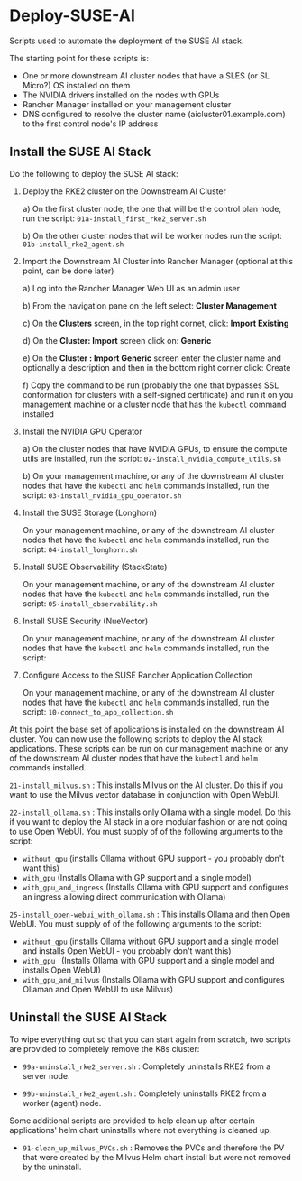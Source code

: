 # Deploy-SUSE-AI

Scripts used to automate the deployment of the SUSE AI stack.

The starting point for these scripts is:

* One or more downstream AI cluster nodes that have a SLES (or SL Micro?) OS installed on them 
* The NVIDIA drivers installed on the nodes with GPUs
* Rancher Manager installed on your management cluster
* DNS configured to resolve the cluster name (aicluster01.example.com) to the first control node's IP address

## Install the SUSE AI Stack

Do the following to deploy the SUSE AI stack:

1) Deploy the RKE2 cluster on the Downstream AI Cluster
   
   a) On the first cluster node, the one that will be the control plan node, run the script: `01a-install_first_rke2_server.sh`   
   
   b) On the other cluster nodes that will be worker nodes run the script: `01b-install_rke2_agent.sh`

2) Import the Downstream AI Cluster into Rancher Manager (optional at this point, can be done later)
   
   a) Log into the Rancher Manager Web UI as an admin user
   
   b) From the navigation pane on the left select: **Cluster Management**
   
   c) On the **Clusters** screen, in the top right cornet, click: **Import Existing**
   
   d) On the **Cluster: Import** screen click on: **Generic**
   
   e) On the **Cluster : Import Generic** screen enter the cluster name and optionally a description and then in the bottom right corner click: Create
   
   f) Copy the command to be run (probably the one that bypasses SSL conformation for clusters with a self-signed certificate) and run it on you management machine or a cluster node that has the `kubectl` command installed


3) Install the NVIDIA GPU Operator
   
   a) On the cluster nodes that have NVIDIA GPUs, to ensure the compute utils are installed, run the script: `02-install_nvidia_compute_utils.sh`
  
   b) On your management machine, or any of the downstream AI cluster nodes that have the `kubectl` and `helm` commands installed, run the script: `03-install_nvidia_gpu_operator.sh`


4) Install the SUSE Storage (Longhorn)
   
   On your management machine, or any of the downstream AI cluster nodes that have the `kubectl` and `helm` commands installed, run the script: `04-install_longhorn.sh`


5) Install SUSE Observability (StackState)
   
   On your management machine, or any of the downstream AI cluster nodes that have the `kubectl` and `helm` commands installed, run the script: `05-install_observability.sh`


6) Install SUSE Security (NueVector)
   
   On your management machine, or any of the downstream AI cluster nodes that have the `kubectl` and `helm` commands installed, run the script:


7) Configure Access to the SUSE Rancher Application Collection
   
   On your management machine, or any of the downstream AI cluster nodes that have the `kubectl` and `helm` commands installed, run the script: `10-connect_to_app_collection.sh`


At this point the base set of applications is installed on the downstream AI cluster. You can now use the following scripts to deploy the AI stack applications. These scripts can be run on our management machine or any of the downstream AI cluster nodes that have the `kubectl` and `helm` commands installed.

`21-install_milvus.sh` : This installs Milvus on the AI cluster. Do this if you want to use the Milvus vector database in conjunction with Open WebUI.

`22-install_ollama.sh` : This installs only Ollama with a single model. Do this if you want to deploy the AI stack in a ore modular fashion or are not going to use Open WebUI. You must supply of of the following arguments to the script:

* `without_gpu` (installs Ollama without GPU support - you probably don't want this)
* `with_gpu`  (Installs Ollama with GP support and a single model)
* `with_gpu_and_ingress`  (Installs Ollama with GPU support and configures an ingress allowing direct communication with Ollama)

`25-install_open-webui_with_ollama.sh` : This installs Ollama and then Open WebUI. You must supply of of the following arguments to the script:

* `without_gpu` (installs Ollama without GPU support and a single model and installs Open WebUI - you probably don't want this)
* `with_gpu ` (Installs Ollama with GPU support and a single model and installs Open WebUI)
* `with_gpu_and_milvus`  (Installs Ollama with GPU support and configures Ollaman and Open WebUI to use Milvus)

## Uninstall the SUSE AI Stack

To wipe everything out so that you can start again from scratch, two scripts are provided to completely remove the K8s cluster:

* `99a-uninstall_rke2_server.sh` : Completely uninstalls RKE2 from a server node.

* `99b-uninstall_rke2_agent.sh` : Completely uninstalls RKE2 from a worker (agent) node.

Some additional scripts are provided to help clean up after certain applications' helm chart uninstalls where not everything is cleaned up.

* `91-clean_up_milvus_PVCs.sh` : Removes the PVCs and therefore the PV that were created by the Milvus Helm chart install but were not removed by the uninstall.
